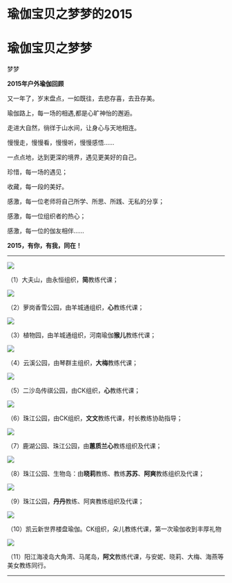 # 瑜伽宝贝之梦梦的2015


# **瑜伽宝贝之梦梦**

 梦梦 



**2015年户外瑜伽回顾**



又一年了，岁末盘点，一如既往，去悲存喜，去丑存美。



瑜伽路上，每一场的相遇,都是心旷神怡的邂逅。

走进大自然，徜徉于山水间，让身心与天地相连。

慢慢走，慢慢看，慢慢听，慢慢感悟……

一点点地，达到更深的境界，遇见更美好的自己。



珍惜，每一场的遇见；

收藏，每一段的美好。

感激，每一位老师将自己所学、所思、所践、无私的分享；

感激，每一位组织者的热心；

感激，每一位的伽友相伴……



**2015，有你，有我，同在！**



------

![](https://oss.metamind.eu.org/00b8287e45b9d2392b2aa.jpg.jpeg)

（1）大夫山，由永恒组织，**简**教练代课；



![](https://oss.metamind.eu.org/d6dcd4e427d9820ebb793.jpg.jpeg)


（2）萝岗香雪公园，由羊城通组织，**心**教练代课；




![](https://oss.metamind.eu.org/064c68ca967c225c2bb80.jpg.jpeg)

（3）植物园，由羊城通组织，河南瑜伽**猴儿**教练代课；




![](https://oss.metamind.eu.org/6cf64c994db37431d4cfd.jpg.jpeg)

（4）云溪公园，由琴群主组织，**大梅**教练代课；



![](https://oss.metamind.eu.org/5bf659cde4bc139c6cfd2.jpg.jpeg)


（5）二沙岛传祺公园，由CK组织，**心**教练代课；




![](https://oss.metamind.eu.org/cae8fd327aacadceec126.jpg.jpeg)


（6）珠江公园，由CK组织，**文文**教练代课，村长教练协助指导；




![](https://oss.metamind.eu.org/6318654af79cf474146d8.jpg.jpeg)

（7）鹿湖公园、珠江公园，由**蕙质兰心**教练组织及代课；



![](https://oss.metamind.eu.org/31ccd6ed553aaf8bb6075.jpg.jpeg)

（8）珠江公园、生物岛：由**晓莉**教练、教练**苏苏**、**阿爽**教练组织及代课；




![](https://oss.metamind.eu.org/42413278b0be70ec090be.jpg.jpeg)

（9）珠江公园，**丹丹**教练、阿爽教练组织及代课；



![](https://oss.metamind.eu.org/3adb800f2d9e042dd8c89.jpg.jpeg)

（10）凯云新世界楼盘瑜伽。CK组织，朵儿教练代课，第一次瑜伽收到丰厚礼物            



![](https://oss.metamind.eu.org/5642cb5de0873df219aac.jpg.jpeg)

（11）阳江海凌岛大角湾、马尾岛，**阿文**教练代课，与安妮、晓莉、大梅、海燕等美女教练同行。

------


